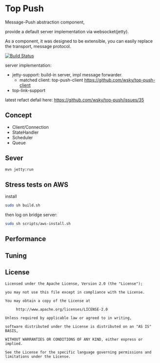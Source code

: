 # Top Push

Message-Push abstraction component,

provide a default server implementation via websocket(jetty).

As a component, it was designed to be extensible, you can easily replace the transport, message protocol.

[![Build Status](https://travis-ci.org/wsky/top-push.png?branch=master)](https://travis-ci.org/wsky/top-push)

server implementation:
- jetty-support: build-in server, impl message forwarder.
	- matched client: top-push-client https://github.com/wsky/top-push-client
- top-link-support

latest refact defail here:
https://github.com/wsky/top-push/issues/35

## Concept

- Client/Connection
- StateHandler
- Scheduler
- Queue

## Sever

```bash
mvn jetty:run
```

## Stress tests on AWS

install

```bash
sudo sh build.sh
```
then log on bridge server:
```bash
sudo sh scripts/aws-install.sh
```

## Performance

## Tuning

## License

	Licensed under the Apache License, Version 2.0 (the "License");

	you may not use this file except in compliance with the License.

	You may obtain a copy of the License at

	     http://www.apache.org/licenses/LICENSE-2.0

	Unless required by applicable law or agreed to in writing, 

	software distributed under the License is distributed on an "AS IS" BASIS, 

	WITHOUT WARRANTIES OR CONDITIONS OF ANY KIND, either express or implied.

	See the License for the specific language governing permissions and limitations under the License.